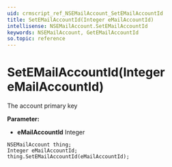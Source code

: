 ```yaml
---
uid: crmscript_ref_NSEMailAccount_SetEMailAccountId
title: SetEMailAccountId(Integer eMailAccountId)
intellisense: NSEMailAccount.SetEMailAccountId
keywords: NSEMailAccount, GetEMailAccountId
so.topic: reference
---
```


# SetEMailAccountId(Integer eMailAccountId)

The account primary key

**Parameter:** 
* **eMailAccountId** Integer

```crmscript
NSEMailAccount thing;
Integer eMailAccountId;
thing.SetEMailAccountId(eMailAccountId);
```

